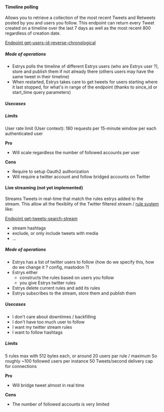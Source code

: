 #### Timeline polling

Allows you to retrieve a collection of the most recent Tweets and Retweets posted by you and users you follow. This endpoint can return every Tweet created on a timeline over the last 7 days as well as the most recent 800 regardless of creation date.

[Endpoint get-users-id-reverse-chronological](https://developer.twitter.com/en/docs/twitter-api/tweets/timelines/api-reference/get-users-id-reverse-chronological)

##### Mode of operations

* Estrys polls the timeline of different Estrys users (who are Estrys user ?), store and publish them if not already there (others users may have the same tweet in their timeline)
* When restarted, Estrys takes care to get tweets for users starting where it last stopped, for what's in range of the endpoint (thanks to since_id or start_time query parameters)


##### Usecases

##### Limits

User rate limit (User context): 180 requests per 15-minute window per each authenticated user

**Pro**
- Will scale regardless the number of followed accounts per user

**Cons**
- Require to setup Oauth2 authorization
- Will require a twitter account and follow bridged accounts on Twitter


#### Live streaming (not yet implemented)

Streams Tweets in real-time that match the rules estrys added to the stream.
This allow all the flexiblity of the Twitter filtered stream / [rule system](https://developer.twitter.com/en/docs/twitter-api/tweets/filtered-stream/integrate/build-a-rule) like:

[Endpoint get-tweets-search-stream](https://developer.twitter.com/en/docs/twitter-api/tweets/filtered-stream/api-reference/get-tweets-search-stream)

* stream hashtags
*  exclude, or only include tweets with media
* ...

##### Mode of operations

* Estrys has a list of twitter users to follow (how do we specify this, how do we change it ? config, mastodon ?)
* Estrys either
    * constructs the rules based on users you follow
    * you give Estrys twitter rules
* Estrys delete current rules and add its rules
* Estrys subscribes to the stream, store them and publish them

##### Usecases

* I don't care about downtimes / backfilling
* I don't have too much user to follow
* I want my twitter stream rules
* I want to follow hashtags

##### Limits

5 rules max with 512 bytes each, or around 20 users par rule / maximum
So roughly ~100 followed users per instance
50 Tweets/second delivery cap for connections

**Pro**
- Will bridge tweet almost in real time

**Cons**
- The number of followed accounts is very limited